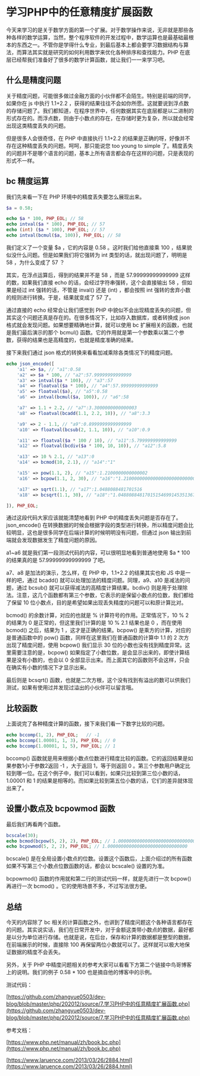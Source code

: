 # 学习PHP中的任意精度扩展函数

今天来学习的是关于数学方面的第一个扩展。对于数学操作来说，无非就是那些各种各样的数学运算，当然，整个程序软件的开发过程中，数学运算也是最基础最根本的东西之一。不管你是学得什么专业，到最后基本上都会要学习数据结构与算法，而算法其实就是研究的如何利用数学来优化各种排序和查找能力。PHP 在底层已经帮我们准备好了很多的数学计算函数，就让我们一一来学习吧。

## 什么是精度问题

关于精度问题，可能很多做过金融方面的小伙伴都不会陌生。特别是前端的同学，如果你在 js 中执行 1.1+2.2 ，获得的结果往往不会如你所愿。这就要说到浮点数的存储问题了。我们都知道，在程序世界中，任何数据其实在底层都是以二进制的形式存在的。而浮点数，则由于小数点的存在，在存储时更为复杂，所以就会经常出现这类精度丢失的问题。

但是很多人会很奇怪，在 PHP 中直接执行 1.1+2.2 的结果是正确的呀，好像并不存在这种精度丢失的问题。呵呵，那只能说您 too young to simple 了。精度丢失的问题并不是哪个语言的问题，基本上所有语言都会存在这样的问题，只是表现的形式不一样。

## bc 精度运算

我们先来看一下在 PHP 环境中的精度丢失要怎么展现出来。

```php
$a = 0.58;

echo $a * 100, PHP_EOL; // 58
echo intval($a * 100), PHP_EOL; // 57
echo (int) ($a * 100), PHP_EOL; // 57
echo intval(bcmul($a, 100)), PHP_EOL; // 58
```

我们定义了一个变量 $a ，它的内容是 0.58 。这时我们给他直接乘 100 ，结果貌似没什么问题。但是如果我们将它强转为 int 类型的话，就出现问题了，明明是 58 ，为什么变成了 57 ？

其实，在浮点运算后，得到的结果并不是 58 ，而是 57.99999999999999 这样的数，如果我们直接 echo 的话，会经过字符串强转，这个会直接输出 58 ，但如果是经过 int 强转的话，不管是 inval() 还是 (int) ，都会按照 int 强转的舍弃小数的规则进行转换。于是，结果就变成了 57 了。

通过直接的 echo 经常会让我们感觉到 PHP 中貌似不会出现精度丢失的问题，但其实这个问题还真是存在的。在很多情况下，比如存入数据库，或者转换成 json 格式就会发现问题。如果想要精确地计算，就可以使用 bc 扩展相关的函数，也就是我们最后演示的那个 bcmul() 函数。它的作用就是第一个参数乘以第二个参数，获得的结果也是高精度的，也就是精度准确的结果。

接下来我们通过 json 格式的转换来看看加减乘除各类情况下的精度问题。

```php
echo json_encode([
    'a1' => $a, // "a1":0.58
    'a2' => $a * 100, // "a2":57.99999999999999
    'a3' => intval($a * 100), // "a3":57
    'a4' => floatval($a * 100), // "a4":57.99999999999999
    'a5' => floatval($a), // "a5":0.58
    'a6' => intval(bcmul($a, 100)), // "a6":58

    'a7' => 1.1 + 2.2, // "a7":3.3000000000000003
    'a8' => floatval(bcadd(1.1, 2.2, 10)), // "a8":3.3

    'a9' => 2 - 1.1, // "a9":0.8999999999999999
    'a10' => floatval(bcsub(2, 1.1, 10)), // "a10":0.9

    'a11' => floatval($a * 100 / 10), // "a11":5.799999999999999
    'a12' => floatval(bcdiv($a * 100, 10, 10)), // "a12":5.8

    'a13' => 10 % 2.1, // "a13":0
    'a14' => bcmod(10, 2.1), // "a14":"1"

    'a15' => pow(1.1, 2), // "a15":1.2100000000000002
    'a16' => bcpow(1.1, 2, 30), // "a16":"1.210000000000000000000000000000"

    'a17' => sqrt(1.1), // "a17":1.0488088481701516
    'a18' => bcsqrt(1.1, 30), // "a18":"1.048808848170151546991453513679"

]), PHP_EOL;
```

通过这段代码大家应该就能清楚地看到 PHP 中的精度丢失问题是否存在了。json_encode() 在转换数据的时候会根据字段的类型进行转换，所以精度问题会比较明显，这也是很多同学在后端计算的时候明明没有问题，但通过 json 输出到前端就会发现数据发生了精度问题的原因。

a1~a6 就是我们第一段测试代码的内容，可以很明显地看到普通地使用 $a * 100 的结果真的是 57.99999999999999 了吧。

a7、a8 是加法的演示，怎么样，在 PHP 中，1.1+2.2 的结果其实也和 JS 中是一样的吧，通过 bcadd() 就可以处理加法的精度问题。同理，a9、a10 是减法的问题，通过 bcsub() 就可以获得减法的高精度计算结果。bcdiv() 则是用于处理除法。注意，这几个函数都有第三个参数，它表示的是保留小数点的位数，我们都给了保留 10 位小数点，目的是希望如果出现丢失精度的问题可以和原计算比对。

bcmod() 的余数计算，对应的也就是 % 计算符号的作用。正常情况下，10 % 2 的结果为 0 是正常的，但这里我们计算的是 10 % 2.1 结果也是 0 ，而在使用 bcmod() 之后，结果为 1 ，这才是正确的结果。bcpow() 是乘方的计算，对应的是普通函数中的 pow() 函数，同样在这里我们在普通函数的计算中 1.1 的 2 次方出现了精度问题，使用 bcpow() 我们显示 30 位的小数也没有找到精度异常。这里需要注意的是，bcpow() 如果指定了小数位数，是会显示出来的，即使计算结果是没有小数的，也会以 0 全部显示出来。而上面其它的函数则不会这样，只会在确实有小数的情况下才显示出来。

最后则是 bcsqrt() 函数，也就是二次方根，这个没有找到有溢出的数可以供我们测试，如果有使用过并发现过溢出的小伙伴可以留言哦。

## 比较函数

上面说完了各种精度计算的函数，接下来我们看一下数字比较的问题。

```php
echo bccomp(1, 2), PHP_EOL;   // -1
echo bccomp(1.00001, 1, 3), PHP_EOL; // 0
echo bccomp(1.00001, 1, 5), PHP_EOL; // 1
```

bccomp() 函数就是用来根据小数点位数进行精度比较的函数。它的返回结果是如果参数1小于参数2返回 -1 ，大于返回 1，等于则返回 0 。第三个参数用户确定比较到哪一位。在这个例子中，我们可以看到，如果只比较到第三位小数的话，1.00001 和 1 的结果是相等的。而如果比较到第五位小数的话，它们的差异就体现出来了。

## 设置小数点及 bcpowmod 函数

最后我们再看两个函数。

```php
bcscale(30);
echo bcmod(bcpow(5, 2), 2), PHP_EOL; // 1.000000000000000000000000000000
echo bcpowmod(5, 2, 2), PHP_EOL; // 1.000000000000000000000000000000
```

bcscale() 是在全局设置小数点的位数。设置这个函数后，上面介绍过的所有函数如果不写第三个小数点位数函数的话，都会以 bcscale() 设置的为准。

bcpowmod() 函数的作用就和第二行的测试代码一样，就是先进行一次 bcpow() 再进行一次 bcmod() 。它的使用场景不多，不过写法很方便。

## 总结

今天的内容除了 bc 相关的计算函数之外，也讲到了精度问题这个各种语言都存在的问题。其实说实话，我们在日常开发中，对于金额这类带小数点的数据，最好都是以分为单位进行存储。也就是说，在后台，保存和计算的数据都是整型的数据，在前端展示的时候，直接除 100 再保留两位小数就可以了。这样就可以极大地保证数据的精度不会丢失。

另外，关于 PHP 中精度问题相关的参考大家可以看看下方第二个链接中鸟哥博客上的说明。我们的例子 0.58 * 100 也是摘自他的博客中的示例。

测试代码：

[https://github.com/zhangyue0503/dev-blog/blob/master/php/202012/source/7.学习PHP中的任意精度扩展函数.php](https://github.com/zhangyue0503/dev-blog/blob/master/php/202012/source/7.学习PHP中的任意精度扩展函数.php)

参考文档：

[https://www.php.net/manual/zh/book.bc.php](https://www.php.net/manual/zh/book.bc.php)

[https://www.laruence.com/2013/03/26/2884.html](https://www.laruence.com/2013/03/26/2884.html)